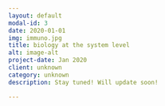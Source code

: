 ```yaml
---
layout: default
modal-id: 3
date: 2020-01-01
img: immuno.jpg
title: biology at the system level
alt: image-alt
project-date: Jan 2020
client: unknown
category: unknown
description: Stay tuned! Will update soon!

---
```

